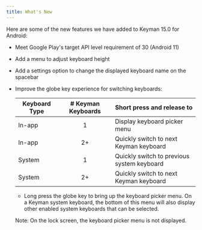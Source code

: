 ```yaml
---
title: What's New
---
```

Here are some of the new features we have added to Keyman 15.0 for Android:

* Meet Google Play's target API level requirement of 30 (Android 11)
* Add a menu to adjust keyboard height
* Add a settings option to change the displayed keyboard name on the spacebar
* Improve the globe key experience for switching keyboards:

    | Keyboard Type | # Keyman Keyboards | Short press and release to |
    |---------------|:------------------:|----------------------------|
    | In-app        | 1                  | Display keyboard picker menu |
    | In-app        | 2+                 | Quickly switch to next Keyman keyboard |
    | System        | 1                  | Quickly switch to previous system keyboard |
    | System        | 2+                 | Quickly switch to next Keyman keyboard |

    * Long press the globe key to bring up the keyboard picker menu. On a Keyman system keyboard, the bottom of this menu will also display other enabled system keyboards that can be selected.

    Note: On the lock screen, the keyboard picker menu is not displayed.
